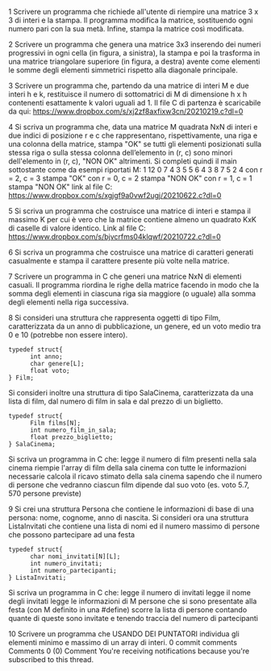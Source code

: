 1
Scrivere un programma che richiede all'utente di riempire una matrice 3 x 3 di interi e la stampa. Il programma modifica la matrice, sostituendo ogni numero pari con la sua metà. Infine, stampa la matrice così modificata.

2
Scrivere un programma che genera una matrice 3x3 inserendo dei numeri progressivi in ogni cella (in figura, a sinistra), la stampa e poi la trasforma in una matrice triangolare superiore (in figura, a destra) avente come elementi le somme degli elementi simmetrici rispetto alla diagonale principale.

3
Scrivere un programma che, partendo da una matrice di interi M e due interi h e k, restituisce il numero di sottomatrici di M di dimensione h x h contenenti esattamente k valori uguali ad 1.
Il file C di partenza è scaricabile da qui:
https://www.dropbox.com/s/xj2zf8axfixw3cn/20210219.c?dl=0

4
Si scriva un programma che, data una matrice M quadrata NxN di interi e due indici di posizione r e c che rappresentano, rispettivamente, una riga e una colonna della matrice, stampa "OK" se tutti gli elementi posizionati sulla stessa riga o sulla stessa colonna dell’elemento in (r, c) sono minori dell'elemento in (r, c), "NON OK" altrimenti.
Si completi quindi il main sottostante come da esempi riportati
M:
1 12 0 7
4  3  5 5
6  4  3 8
7  5  2 4
con r = 2, c = 3 stampa "OK"
con r = 0, c = 2 stampa "NON OK"
con r = 1, c = 1 stampa "NON OK"
link al file C: 
https://www.dropbox.com/s/xgjgf9a0vwf2ugj/20210622.c?dl=0

5
Si scriva un programma che costruisce una matrice di interi e stampa il massimo K per cui è vero che la matrice contiene almeno un quadrato KxK di caselle di valore identico.
Link al file C:
https://www.dropbox.com/s/bjvcrfms04klqwf/20210722.c?dl=0

6
Si scriva un programma che costruisce una matrice di caratteri generati casualmente e stampa il carattere presente più volte nella matrice.

7
Scrivere un programma in C che generi una matrice NxN di elementi casuali. Il programma riordina le righe della matrice facendo in modo che la somma degli elementi in ciascuna riga sia maggiore (o uguale) alla somma degli elementi nella riga successiva.

8
Si consideri una struttura che rappresenta oggetti di tipo Film, caratterizzata da un anno di pubblicazione, un genere, ed un voto medio tra 0 e 10 (potrebbe non essere intero).
```
typedef struct{
      int anno;
      char genere[L];
      float voto;
} Film;
```
Si consideri inoltre una struttura di tipo SalaCinema, caratterizzata da una lista di film, dal numero di film in sala e dal prezzo di un biglietto.
```
typedef struct{
      Film films[N];
      int numero_film_in_sala;
      float prezzo_biglietto;
} SalaCinema;
```
Si scriva un programma in C che:
legge il numero di film presenti nella sala cinema
riempie l'array di film della sala cinema con tutte le informazioni necessarie
calcola il ricavo stimato della sala cinema sapendo che il numero di persone che vedranno ciascun film dipende dal suo voto (es. voto 5.7, 570 persone previste)

9
Si crei una struttura Persona che contiene le informazioni di base di una persona: nome, cognome, anno di nascita.
Si consideri ora una struttura ListaInvitati che contiene una lista di nomi ed il numero massimo di persone che possono partecipare ad una festa
```
typedef struct{
      char nomi_invitati[N][L];
      int numero_invitati;
      int numero_partecipanti;
} ListaInvitati;
```
Si scriva un programma in C che:
legge il numero di invitati
legge il nome degli invitati
legge le informazioni di M persone che si sono presentate alla festa (con M definito in una #define)
scorre la lista di persone contando quante di queste sono invitate e tenendo traccia del numero di partecipanti

10
Scrivere un programma che USANDO DEI PUNTATORI individua gli elementi minimo e massimo di un array di interi.
0 commit comments
Comments
0
 (0)
Comment
You're receiving notifications because you're subscribed to this thread.
